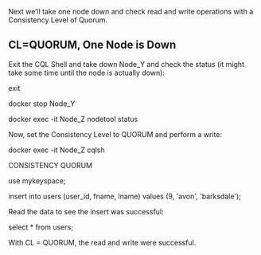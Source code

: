 Next we’ll take one node down and check read and write operations with a Consistency Level of Quorum.

## CL=QUORUM, One Node is Down

Exit the CQL Shell and take down Node_Y and check the status (it might take some time until the node is actually down): 

exit

docker stop Node_Y 

docker exec -it Node_Z nodetool status 

Now, set the Consistency Level to QUORUM and perform a write: 

docker exec -it Node_Z cqlsh 

CONSISTENCY QUORUM 

use mykeyspace;

insert into users (user_id, fname, lname) values (9, 'avon', 'barksdale');  

Read the data to see the insert was successful: 

select * from users; 

With CL = QUORUM, the read and write were successful. 

